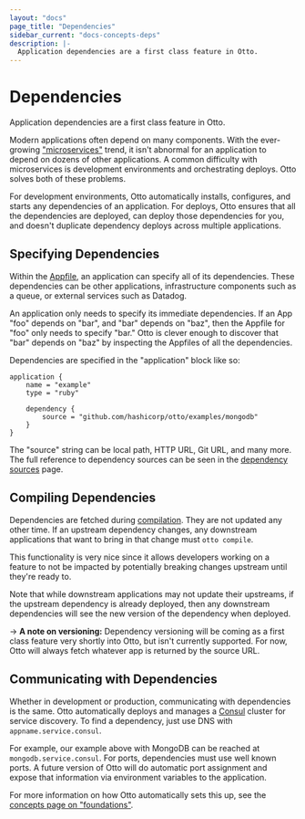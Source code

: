 ```yaml
---
layout: "docs"
page_title: "Dependencies"
sidebar_current: "docs-concepts-deps"
description: |-
  Application dependencies are a first class feature in Otto.
---
```


# Dependencies

Application dependencies are a first class feature in Otto.

Modern applications often depend on many components. With the ever-growing
["microservices"](http://martinfowler.com/articles/microservices.html) trend,
it isn't abnormal for an application to depend on dozens of other applications.
A common difficulty with microservices is development environments and
orchestrating deploys. Otto solves both of these problems.

For development environments, Otto automatically installs, configures, and
starts any dependencies of an application. For deploys, Otto ensures that
all the dependencies are deployed, can deploy those dependencies for you,
and doesn't duplicate dependency deploys across multiple applications.

## Specifying Dependencies

Within the [Appfile](/docs/concepts/appfile.html), an application
can specify all of its dependencies. These dependencies can be other
applications, infrastructure components such as a queue, or external
services such as Datadog.

An application only needs to specify its immediate dependencies. If an
App "foo" depends on "bar", and "bar" depends on "baz", then the Appfile
for "foo" only needs to specify "bar." Otto is clever enough to discover that
"bar" depends on "baz" by inspecting the Appfiles of all the dependencies.

Dependencies are specified in the "application" block like so:

```
application {
    name = "example"
    type = "ruby"

    dependency {
        source = "github.com/hashicorp/otto/examples/mongodb"
    }
}
```

The "source" string can be local path, HTTP URL, Git URL, and many more.
The full reference to dependency sources can be seen in the
[dependency sources](/docs/appfile/dep-sources.html)
page.

## Compiling Dependencies

Dependencies are fetched during [compilation](/docs/concepts/compile.html).
They are not updated any other time. If an upstream dependency changes,
any downstream applications that want to bring in that change must
`otto compile`.

This functionality is very nice since it allows developers working on
a feature to not be impacted by potentially breaking changes upstream
until they're ready to.

Note that while downstream applications may not update their upstreams,
if the upstream dependency is already deployed, then any downstream
dependencies will see the new version of the dependency when deployed.

-> **A note on versioning:** Dependency versioning will be coming as a first class feature very
shortly into Otto, but isn't currently supported. For now, Otto will
always fetch whatever app is returned by the source URL.

## Communicating with Dependencies

Whether in development or production, communicating with dependencies
is the same. Otto automatically deploys and manages a
[Consul](https://consul.io) cluster for service discovery. To find
a dependency, just use DNS with `appname.service.consul`.

For example, our example above with MongoDB can be reached at
`mongodb.service.consul`. For ports, dependencies must use well known
ports. A future version of Otto will do automatic port assignment
and expose that information via environment variables to the
application.

For more information on how Otto automatically sets this up, see
the [concepts page on "foundations"](/docs/concepts/foundations.html).

